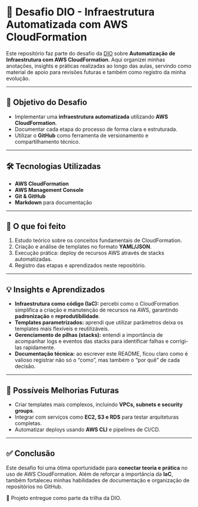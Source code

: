 # 🚀 Desafio DIO - Infraestrutura Automatizada com AWS CloudFormation

Este repositório faz parte do desafio da [DIO](https://www.dio.me) sobre **Automatização de Infraestrutura com AWS CloudFormation**.
Aqui organizei minhas anotações, insights e práticas realizadas ao longo das aulas, servindo como material de apoio para revisões futuras e também como registro da minha evolução.

---

## 📌 Objetivo do Desafio

* Implementar uma **infraestrutura automatizada** utilizando **AWS CloudFormation**.
* Documentar cada etapa do processo de forma clara e estruturada.
* Utilizar o **GitHub** como ferramenta de versionamento e compartilhamento técnico.

---

## 🛠️ Tecnologias Utilizadas

* **AWS CloudFormation**
* **AWS Management Console**
* **Git & GitHub**
* **Markdown** para documentação

---

## 🧩 O que foi feito

1. Estudo teórico sobre os conceitos fundamentais de CloudFormation.
2. Criação e análise de templates no formato **YAML/JSON**.
3. Execução prática: deploy de recursos AWS através de stacks automatizadas.
4. Registro das etapas e aprendizados neste repositório.

---

## 💡 Insights e Aprendizados

* **Infraestrutura como código (IaC):** percebi como o CloudFormation simplifica a criação e manutenção de recursos na AWS, garantindo **padronização** e **reprodutibilidade**.
* **Templates parametrizados:** aprendi que utilizar parâmetros deixa os templates mais flexíveis e reutilizáveis.
* **Gerenciamento de pilhas (stacks):** entendi a importância de acompanhar logs e eventos das stacks para identificar falhas e corrigi-las rapidamente.
* **Documentação técnica:** ao escrever este README, ficou claro como é valioso registrar não só o “como”, mas também o “por quê” de cada decisão.

---

## 🚧 Possíveis Melhorias Futuras

* Criar templates mais complexos, incluindo **VPCs, subnets e security groups**.
* Integrar com serviços como **EC2, S3 e RDS** para testar arquiteturas completas.
* Automatizar deploys usando **AWS CLI** e pipelines de CI/CD.

---

## ✅ Conclusão

Este desafio foi uma ótima oportunidade para **conectar teoria e prática** no uso de AWS CloudFormation. Além de reforçar a importância da **IaC**, também fortaleceu minhas habilidades de documentação e organização de repositórios no GitHub.

🔗 Projeto entregue como parte da trilha da DIO.

